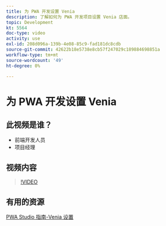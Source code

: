 ```yaml
---
title: 为 PWA 开发设置 Venia
description: 了解如何为 PWA 开发项目设置 Venia 店面。
topic: Development
kt: 5564
doc-type: video
activity: use
exl-id: 208d096a-139b-4e08-85c9-fad181dc8cdb
source-git-commit: 42622b18e5738e8cb57f247029c189884698851a
workflow-type: tm+mt
source-wordcount: '49'
ht-degree: 0%

---
```


# 为 PWA 开发设置 Venia

## 此视频是谁？

- 前端开发人员
- 项目经理

## 视频内容

>[!VIDEO](https://video.tv.adobe.com/v/35785?quality=12&learn=on)

## 有用的资源

[PWA Studio 指南-Venia 设置](https://developer.adobe.com/commerce/pwa-studio/tutorials/setup-storefront/)
